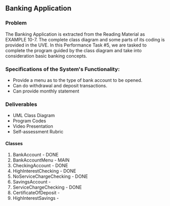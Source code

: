 ## Banking Application
### Problem
The Banking Application is extracted from the Reading Material as EXAMPLE 10-7. The complete class diagram and some parts of its coding is provided in the UVE. In this Performance Task #5, we are tasked to complete the program guided by the class diagram and
take into consideration basic banking concepts. 

### Specifications of the System's Functionality:

- Provide a menu as to the type of bank account to be opened.
- Can do withdrawal and deposit transactions.
- Can provide monthly statement

### Deliverables
- UML Class Diagram
- Program Codes
- Video Presentation
- Self-assessment Rubric

#### Classes
1. BankAccount - DONE
2. BankAccountMenu - MAIN
3. CheckingAccount - DONE
4. HighInterestChecking - DONE
5. NoServiceChargeChecking - DONE
6. SavingsAccount - 
7. ServiceChargeChecking - DONE
8. CertificateOfDeposit -
9. HighInterestSavings -